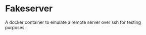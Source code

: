 Fakeserver
==========

A docker container to emulate a remote server over ssh for testing purposes.
